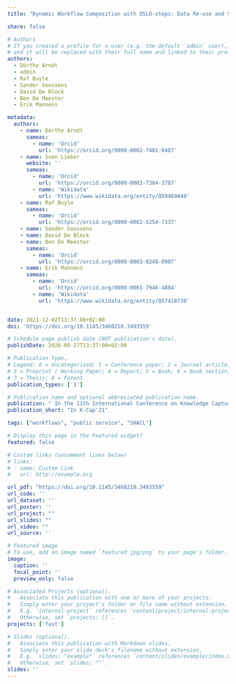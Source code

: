 ```yaml
---
title: "Dynamic Workflow Composition with OSLO-steps: Data Re-use and Simplification of Automated Administration"

share: false

# Authors
# If you created a profile for a user (e.g. the default `admin` user), write the username (folder name) here
# and it will be replaced with their full name and linked to their profile.
authors:
  - Dörthe Arndt
  - admin
  - Raf Buyle
  - Sander Goossens
  - David De Block
  - Ben De Meester
  - Erik Mannens

metadata:
  authors:
    - name: Dörthe Arndt
      sameas:
        - name: 'Orcid'
          url: 'https://orcid.org/0000-0002-7401-8487'
    - name: Sven Lieber
      website: ''
      sameas:
        - name: 'Orcid'
          url: 'https://orcid.org/0000-0002-7304-3787'
        - name: 'Wikidata'
          url: 'https://www.wikidata.org/entity/Q59469449'
    - name: Raf Buyle
      sameas:
        - name: 'Orcid'
          url: 'https://orcid.org/0000-0002-5254-7337'
    - name: Sander Goossens
    - name: David De Block
    - name: Ben De Meester
      sameas:
        - name: 'Orcid'
          url: 'https://orcid.org/0000-0003-0248-0987'
    - name: Erik Mannens
      sameas:
        - name: 'Orcid'
          url: 'https://orcid.org/0000-0001-7946-4884'
        - name: 'Wikidata'
          url: 'https://www.wikidata.org/entity/Q57418730'


date: 2021-12-02T13:37:00+02:00
doi: 'https://doi.org/10.1145/3460210.3493559'

# Schedule page publish date (NOT publication's date).
publishDate: 2020-09-27T13:37:00+02:00

# Publication type.
# Legend: 0 = Uncategorized; 1 = Conference paper; 2 = Journal article;
# 3 = Preprint / Working Paper; 4 = Report; 5 = Book; 6 = Book section;
# 7 = Thesis; 8 = Patent
publication_types: ['1']

# Publication name and optional abbreviated publication name.
publication: " In the 11th International Conference on Knowledge Capture (K-Cap'21), December 02-03, 2021, New York, NY, USA"
publication_short: "In K-Cap'21"

tags: ["workflows", "public service", "SHACL"]

# Display this page in the Featured widget?
featured: false

# Custom links (uncomment lines below)
# links:
# - name: Custom Link
#   url: http://example.org

url_pdf: "https://doi.org/10.1145/3460210.3493559"
url_code: ''
url_dataset: ''
url_poster: ''
url_project: ""
url_slides: ""
url_video: ""
url_source: ''

# Featured image
# To use, add an image named `featured.jpg/png` to your page's folder.
image:
  caption: ''
  focal_point: ''
  preview_only: false

# Associated Projects (optional).
#   Associate this publication with one or more of your projects.
#   Simply enter your project's folder or file name without extension.
#   E.g. `internal-project` references `content/project/internal-project/index.md`.
#   Otherwise, set `projects: []`.
projects: ['fast']

# Slides (optional).
#   Associate this publication with Markdown slides.
#   Simply enter your slide deck's filename without extension.
#   E.g. `slides: "example"` references `content/slides/example/index.md`.
#   Otherwise, set `slides: ""`.
slides: ''
---
```


